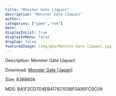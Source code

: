```yaml
---
title: "Monster Gate (Japan)"
description: "Monster Gate (Japan)"
author: 
categories: ["game","rom"]
date: 
displayInList: true
displayInMenu: false
dropCap: false
featuredImage: /img/gba/Monster Gate [Japan].jpg
---
```


Description: Monster Gate (Japan)

Download: <a style="text-decoration:underline;" href="https://mega.nz/#!THZCWYpK!VjBFJj40_heCPu9PtUrN6l4QXRoA_nkkQ5YU1QL5F_M" target = "_blank" rel = "nofollow" > Monster Gate (Japan)</a>

Size: 8388608

MD5: BA1F2CD7D4EB41792103BF0A95FC0C09

